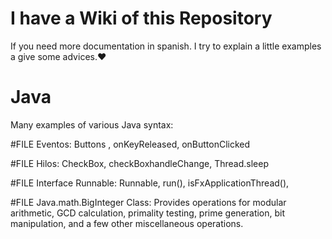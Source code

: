 # I have a Wiki of this Repository
If you need more documentation in spanish. I try to explain a little examples a give some advices.❤️

# Java
Many examples of various Java syntax:

#FILE Eventos:
Buttons , onKeyReleased, onButtonClicked

#FILE Hilos:
CheckBox, checkBoxhandleChange,  Thread.sleep

#FILE Interface Runnable:
Runnable, run(), isFxApplicationThread(), 

#FILE Java.math.BigInteger Class:
Provides operations for modular arithmetic, GCD calculation, primality testing, prime generation, bit manipulation, and a few other miscellaneous operations.
